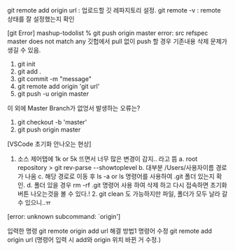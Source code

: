 git remote add origin url :  업로드할 깃 레파지토리 설정.
git remote -v : remote 상태를 잘 설정했는지 확인




[git Error]
mashup-todolist % git push origin master
error: src refspec master does not match any
깃헙에서 pull 없이 push 할 경우 기존내용 삭제 문제가 생길 수 있음.

   1. git init
   2. git add . 
   3. git commit -m "message"
   4. git remote add origin 'git url'
   5. git push -u origin master

이 외에 Master Branch가 없엉서 발생하는 오류는?
   1. git checkout -b 'master'
   2. git push origin master

[VSCode 초기화 안나오는 현상]
   1. 소스 제어탭에 1k or 5k 뜨면서 너무 많은 변경이 감지.. 라고 뜸
        a. root repository > git rev-parse --showtoplevel
        b. 대부분 /Users/사용자이름 경로가 나옴
        c. 해당 경로로 이동 후 ls -a or ls 명령어를 사용하여 .git 폴더 있는지 확인.
        d. 폴더 있을 경우 rm -rf .git 명령어 사용 하여 삭제 하고 다시 접속하면 초기화 버튼 나오는것을 볼 수 있다.!
    2. git clean 도 가능하지만 파일, 폴더가 모두 날라 갈 수 있으니..ㅠ
    
[error: unknown subcommand: `origin']

입력한 명령
git remote origin add url
해결 방법1
명령어 수정
git remote add origin url
(명령어 입력 시 add와 origin 위치 바뀐 거 수정.)
